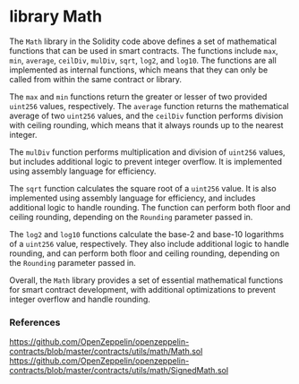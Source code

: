 # library Math

The `Math` library in the Solidity code above defines a set of mathematical functions that can be used in smart contracts. The functions include `max`, `min`, `average`, `ceilDiv`, `mulDiv`, `sqrt`, `log2`, and `log10`. The functions are all implemented as internal functions, which means that they can only be called from within the same contract or library.

The `max` and `min` functions return the greater or lesser of two provided `uint256` values, respectively. The `average` function returns the mathematical average of two `uint256` values, and the `ceilDiv` function performs division with ceiling rounding, which means that it always rounds up to the nearest integer.

The `mulDiv` function performs multiplication and division of `uint256` values, but includes additional logic to prevent integer overflow. It is implemented using assembly language for efficiency.

The `sqrt` function calculates the square root of a `uint256` value. It is also implemented using assembly language for efficiency, and includes additional logic to handle rounding. The function can perform both floor and ceiling rounding, depending on the `Rounding` parameter passed in.

The `log2` and `log10` functions calculate the base-2 and base-10 logarithms of a `uint256` value, respectively. They also include additional logic to handle rounding, and can perform both floor and ceiling rounding, depending on the `Rounding` parameter passed in.

Overall, the `Math` library provides a set of essential mathematical functions for smart contract development, with additional optimizations to prevent integer overflow and handle rounding.

### References

https://github.com/OpenZeppelin/openzeppelin-contracts/blob/master/contracts/utils/math/Math.sol
https://github.com/OpenZeppelin/openzeppelin-contracts/blob/master/contracts/utils/math/SignedMath.sol
